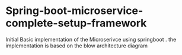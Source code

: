 # Spring-boot-microservice-complete-setup-framework

Initial Basic implementation of the Microserivce using springboot .
the implementation is based on the blow architecture diagram 
